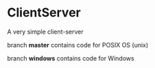 # ClientServer
A very simple client-server

branch **master** contains code for POSIX OS (unix)

branch **windows** contains code for Windows
